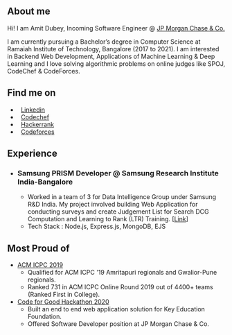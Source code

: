 ##  About me
Hi! I am Amit Dubey, Incoming Software Engineer @ [JP Morgan Chase & Co.](https://www.linkedin.com/company/jpmorganchase/)

I am currently pursuing a Bachelor’s degree in Computer Science at Ramaiah Institute of Technology, Bangalore (2017 to 2021).
I am interested in Backend Web Development, Applications of Machine Learning & Deep Learning and I love solving algorithmic problems on online judges like SPOJ, CodeChef & CodeForces.

##  Find me on

* &nbsp; [Linkedin](https://www.linkedin.com/in/amitdu6ey/)
* &nbsp; [Codechef](https://www.codechef.com/users/amitdu6ey)
* &nbsp; [Hackerrank](https://www.hackerrank.com/amitdu6ey)
* &nbsp; [Codeforces](https://codeforces.com/profile/amitdu6ey)

##  Experience

* ### Samsung PRISM Developer @ Samsung Research Institute India-Bangalore
  * Worked in a team of 3 for Data Intelligence Group under Samsung R&D India. My project involved building Web Application for conducting surveys and create Judgement List for Search DCG Computation and Learning to Rank (LTR) Training. [[Link](https://www.samsungprism.com/)]
  * Tech Stack : Node.js, Express.js, MongoDB, EJS
   
##  Most Proud of
 * [ACM ICPC 2019](https://www.codechef.com/public/rankings/ICPCIN19)
    * Qualified for ACM ICPC '19 Amritapuri regionals and Gwalior-Pune regionals.
    * Ranked 731 in ACM ICPC Online Round 2019 out of 4400+ teams (Ranked First in College).
 * [Code for Good Hackathon 2020]()
    * Built an end to end web application solution for Key Education Foundation.
    * Offered Software Developer position at JP Morgan Chase & Co.
